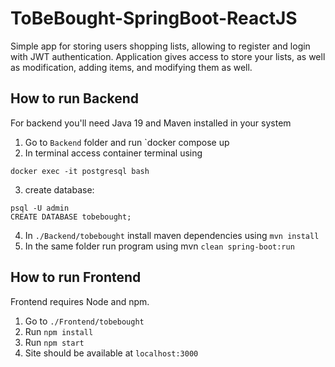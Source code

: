 # ToBeBought-SpringBoot-ReactJS
Simple app for storing users shopping lists, allowing to register and login with JWT authentication. Application gives access to store your lists, as well as modification, adding items, and modifying them as well. 

## How to run Backend
For backend you'll need Java 19 and Maven installed in your system

1. Go to `Backend` folder and run `docker compose up
2. In terminal access container terminal using 
```
docker exec -it postgresql bash
```
3. create database:
```
psql -U admin
CREATE DATABASE tobebought;
```
4. In `./Backend/tobebought` install maven dependencies using `mvn install`
5. In the same folder run program using mvn `clean spring-boot:run`

## How to run Frontend
Frontend requires Node and npm.

1. Go to `./Frontend/tobebought`
2. Run `npm install`
3. Run `npm start`
4. Site should be available at `localhost:3000`
